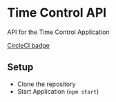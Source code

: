 # Time Control API

API for the Time Control Application

[CircleCI badge](https://circleci.com/gh/caiquecastro/time-control-api.png)

## Setup

- Clone the repository
- Start Application (`npm start`)
